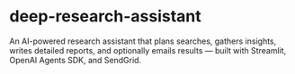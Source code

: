 # deep-research-assistant
An AI-powered research assistant that plans searches, gathers insights, writes detailed reports, and optionally emails results — built with Streamlit, OpenAI Agents SDK, and SendGrid.
